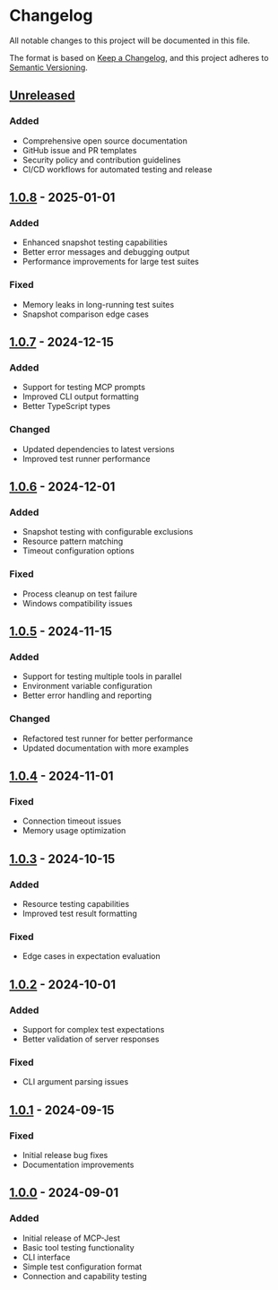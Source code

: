 # Changelog

All notable changes to this project will be documented in this file.

The format is based on [Keep a Changelog](https://keepachangelog.com/en/1.1.0/),
and this project adheres to [Semantic Versioning](https://semver.org/spec/v2.0.0.html).

## [Unreleased]

### Added
- Comprehensive open source documentation
- GitHub issue and PR templates
- Security policy and contribution guidelines
- CI/CD workflows for automated testing and release

## [1.0.8] - 2025-01-01

### Added
- Enhanced snapshot testing capabilities
- Better error messages and debugging output
- Performance improvements for large test suites

### Fixed
- Memory leaks in long-running test suites
- Snapshot comparison edge cases

## [1.0.7] - 2024-12-15

### Added
- Support for testing MCP prompts
- Improved CLI output formatting
- Better TypeScript types

### Changed
- Updated dependencies to latest versions
- Improved test runner performance

## [1.0.6] - 2024-12-01

### Added
- Snapshot testing with configurable exclusions
- Resource pattern matching
- Timeout configuration options

### Fixed
- Process cleanup on test failure
- Windows compatibility issues

## [1.0.5] - 2024-11-15

### Added
- Support for testing multiple tools in parallel
- Environment variable configuration
- Better error handling and reporting

### Changed
- Refactored test runner for better performance
- Updated documentation with more examples

## [1.0.4] - 2024-11-01

### Fixed
- Connection timeout issues
- Memory usage optimization

## [1.0.3] - 2024-10-15

### Added
- Resource testing capabilities
- Improved test result formatting

### Fixed
- Edge cases in expectation evaluation

## [1.0.2] - 2024-10-01

### Added
- Support for complex test expectations
- Better validation of server responses

### Fixed
- CLI argument parsing issues

## [1.0.1] - 2024-09-15

### Fixed
- Initial release bug fixes
- Documentation improvements

## [1.0.0] - 2024-09-01

### Added
- Initial release of MCP-Jest
- Basic tool testing functionality
- CLI interface
- Simple test configuration format
- Connection and capability testing

[Unreleased]: https://github.com/josharsh/mcp-jest/compare/v1.0.8...HEAD
[1.0.8]: https://github.com/josharsh/mcp-jest/compare/v1.0.7...v1.0.8
[1.0.7]: https://github.com/josharsh/mcp-jest/compare/v1.0.6...v1.0.7
[1.0.6]: https://github.com/josharsh/mcp-jest/compare/v1.0.5...v1.0.6
[1.0.5]: https://github.com/josharsh/mcp-jest/compare/v1.0.4...v1.0.5
[1.0.4]: https://github.com/josharsh/mcp-jest/compare/v1.0.3...v1.0.4
[1.0.3]: https://github.com/josharsh/mcp-jest/compare/v1.0.2...v1.0.3
[1.0.2]: https://github.com/josharsh/mcp-jest/compare/v1.0.1...v1.0.2
[1.0.1]: https://github.com/josharsh/mcp-jest/compare/v1.0.0...v1.0.1
[1.0.0]: https://github.com/josharsh/mcp-jest/releases/tag/v1.0.0